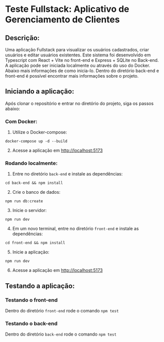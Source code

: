 # Teste Fullstack: Aplicativo de Gerenciamento de Clientes

## Descrição:

Uma aplicação Fullstack para visualizar os usuários cadastrados, criar usuários e editar usuários existentes.
Este sistema foi desenvolvido em Typescript com React + Vite no front-end e Express + SQLite no Back-end.
A aplicação pode ser iniciada localmente ou através do uso do Docker. Abaixo mais informações de como inicia-lo.
Dentro do diretório back-end e front-end é possível encontrar mais informações sobre o projeto.

## Iniciando a aplicação:

Após clonar o repositório e entrar no diretório do projeto, siga os passos abaixo:

### Com Docker:
1) Utilize o Docker-compose:
```
docker-compose up -d --build
```
2) Acesse a aplicação em <a href="http://localhost:5173" target="_blank">http://localhost:5173</a>

### Rodando localmente:
1) Entre no diretório ```back-end``` e instale as dependências:
```
cd back-end && npm install
```
2) Crie o banco de dados:
```
npm run db:create
```
3) Inicie o servidor:
```
npm run dev
```
4) Em um novo terminal, entre no diretório ```front-end``` e instale as dependências:
```
cd front-end && npm install
```
5) Inicie a aplicação:
```
npm run dev
```
6) Acesse a aplicação em <a href="http://localhost:5173" target="_blank">http://localhost:5173</a>

## Testando a aplicação:
### Testando o front-end
Dentro do diretório ```front-end``` rode o comando ```npm test```

### Testando o back-end
Dentro do diretório ```back-end``` rode o comando ```npm test```
